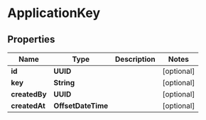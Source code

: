 

# ApplicationKey


## Properties

| Name | Type | Description | Notes |
|------------ | ------------- | ------------- | -------------|
|**id** | **UUID** |  |  [optional] |
|**key** | **String** |  |  [optional] |
|**createdBy** | **UUID** |  |  [optional] |
|**createdAt** | **OffsetDateTime** |  |  [optional] |



